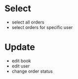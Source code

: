 # Select
- select all orders
- select orders for specific user

# Update
- edit book
- edit user
- change order status